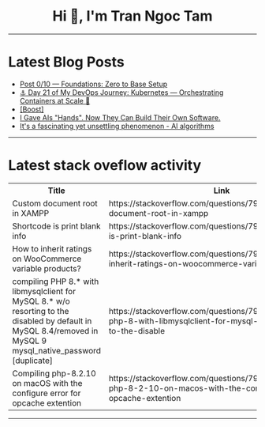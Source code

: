 <h1 align="center">Hi 👋, I'm Tran Ngoc Tam</h1>

---

# Latest Blog Posts 
<!-- BLOG-POST-LIST:START -->
- [Post 0/10 — Foundations: Zero to Base Setup](https://dev.to/cloud-sky-ops/post-010-foundations-zero-to-base-setup-58ni)
- [⚓ Day 21 of My DevOps Journey: Kubernetes — Orchestrating Containers at Scale 🚀](https://dev.to/dankbhardwaj/day-21-of-my-devops-journey-kubernetes-orchestrating-containers-at-scale-27ge)
- [[Boost]](https://dev.to/varundeva/-469k)
- [I Gave AIs &quot;Hands&quot;. Now They Can Build Their Own Software.](https://dev.to/michael_alexander_4bcb07c/i-gave-ais-hands-now-they-can-build-their-own-software-5hgg)
- [It&#39;s a fascinating yet unsettling phenomenon - AI algorithms](https://dev.to/drcarlosruizviquez/its-a-fascinating-yet-unsettling-phenomenon-ai-algorithms-2c5e)
<!-- BLOG-POST-LIST:END -->

---

# Latest stack oveflow activity
<table>
  <tr><th>Title</th><th>Link</th></tr>
  <!-- STACKOVERFLOW:START --><tr><td>Custom document root in XAMPP</td><td>https://stackoverflow.com/questions/79771987/custom-document-root-in-xampp</td></tr><tr><td>Shortcode is print blank info</td><td>https://stackoverflow.com/questions/79771845/shortcode-is-print-blank-info</td></tr><tr><td>How to inherit ratings on WooCommerce variable products?</td><td>https://stackoverflow.com/questions/79771780/how-to-inherit-ratings-on-woocommerce-variable-products</td></tr><tr><td>compiling PHP 8.* with libmysqlclient for MySQL 8.* w/o resorting to the disabled by default in MySQL 8.4/removed in MySQL 9 mysql_native_password [duplicate]</td><td>https://stackoverflow.com/questions/79771761/compiling-php-8-with-libmysqlclient-for-mysql-8-w-o-resorting-to-the-disable</td></tr><tr><td>Compiling php-8.2.10 on macOS with the configure error for opcache extention</td><td>https://stackoverflow.com/questions/79771743/compiling-php-8-2-10-on-macos-with-the-configure-error-for-opcache-extention</td></tr><!-- STACKOVERFLOW:END -->
</table>

---


